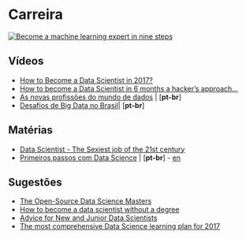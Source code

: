 # Carreira

[![Become a machine learning expert in nine steps](https://s3-ap-south-1.amazonaws.com/av-blog-media/wp-content/uploads/2018/07/13.png)](https://www.analyticsvidhya.com/blog/2018/07/mystory-became-a-machine-learning-expert-10-months/)

## Vídeos
  - [How to Become a Data Scientist in 2017?](https://youtu.be/ccCblUZFM0w)
  - [How to become a Data Scientist in 6 months a hacker’s approach...](https://www.youtube.com/watch?v=rIofV14c0tc)
  - [As novas profissões do mundo de dados](https://www.youtube.com/watch?v=DYSYHiNh9LE) | [**pt-br**]
  - [Desafios de Big Data no Brasil](https://www.youtube.com/watch?v=oPgvUllQFPc)| [**pt-br**]
 
 
## Matérias
  - [Data Scientist - The Sexiest job of the 21st century](https://hbr.org/2012/10/data-scientist-the-sexiest-job-of-the-21st-century)
  - [Primeiros passos com Data Science](http://www.lerrua.com/blog/2016/03/08/primeiros-passos-com-data-science/) | [**pt-br**] - [en](http://www.lerrua.com/blog/2016/03/17/getting-started-with-data-science/)

## Sugestões

- [The Open-Source Data Science Masters](https://github.com/datasciencemasters/go)
- [How to become a data scientist without a degree](https://www.codementor.io/npostolovski/how-to-become-a-data-scientist-without-a-degree-fb8xzu3o9)
- [Advice for New and Junior Data Scientists](https://medium.com/@rchang/advice-for-new-and-junior-data-scientists-2ab02396cf5b)
- [The most comprehensive Data Science learning plan for 2017](https://www.analyticsvidhya.com/blog/2017/01/the-most-comprehensive-data-science-learning-plan-for-2017/)


